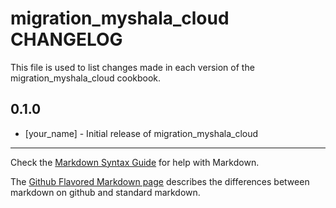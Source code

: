 migration_myshala_cloud CHANGELOG
=================================

This file is used to list changes made in each version of the migration_myshala_cloud cookbook.

0.1.0
-----
- [your_name] - Initial release of migration_myshala_cloud

- - -
Check the [Markdown Syntax Guide](http://daringfireball.net/projects/markdown/syntax) for help with Markdown.

The [Github Flavored Markdown page](http://github.github.com/github-flavored-markdown/) describes the differences between markdown on github and standard markdown.
